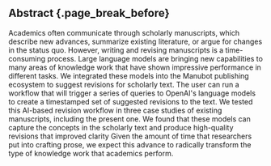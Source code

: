 ## Abstract {.page_break_before}

Academics often communicate through scholarly manuscripts, which describe new advances, summarize existing literature, or argue for changes in the status quo.
However, writing and revising manuscripts is a time-consuming process.
Large language models are bringing new capabilities to many areas of knowledge work that have shown impressive performance in different tasks.
We integrated these models into the Manubot publishing ecosystem to suggest revisions for scholarly text.
The user can run a workflow that will trigger a series of queries to OpenAI's language models to create a timestamped set of suggested revisions to the text.
We tested this AI-based revision workflow in three case studies of existing manuscripts, including the present one.
We found that these models can capture the concepts in the scholarly text and produce high-quality revisions that improved clarity
Given the amount of time that researchers put into crafting prose, we expect this advance to radically transform the type of knowledge work that academics perform.
